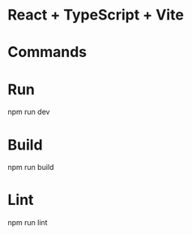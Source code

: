 # React + TypeScript + Vite

# Commands

# Run

npm run dev

# Build

npm run build

# Lint

npm run lint
